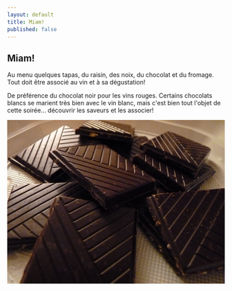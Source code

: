 ```yaml
---
layout: default
title: Miam!
published: false
---
```


## Miam!

Au menu quelques tapas, du raisin, des noix, du chocolat et du fromage. Tout doit être associé au vin et à sa dégustation!

De préférence du chocolat noir pour les vins rouges. Certains chocolats blancs se marient très bien avec le vin blanc, mais c'est bien tout l'objet de cette soirée... découvrir les saveurs et les associer!


![p1080241](/assets/images/pages/p1080241.jpg)

